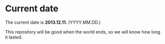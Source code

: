 # Current date

The current date is **2013.12.11.** (YYYY.MM.DD.)

This repository will be good when the world ends, so we will know how long it lasted.